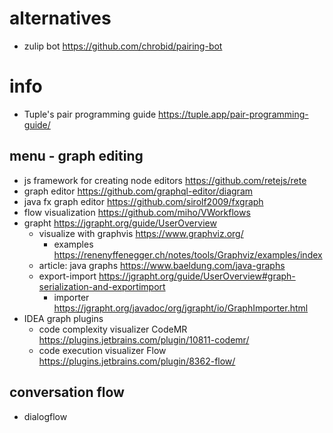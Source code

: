 # alternatives
* zulip bot https://github.com/chrobid/pairing-bot

# info
- Tuple's pair programming guide https://tuple.app/pair-programming-guide/

## menu - graph editing
- js framework for creating node editors https://github.com/retejs/rete
- graph editor https://github.com/graphql-editor/diagram
- java fx graph editor https://github.com/sirolf2009/fxgraph
- flow visualization https://github.com/miho/VWorkflows
- grapht https://jgrapht.org/guide/UserOverview
    - visualize with graphvis https://www.graphviz.org/
        - examples https://renenyffenegger.ch/notes/tools/Graphviz/examples/index
    - article: java graphs https://www.baeldung.com/java-graphs
    - export-import https://jgrapht.org/guide/UserOverview#graph-serialization-and-exportimport
        - importer https://jgrapht.org/javadoc/org/jgrapht/io/GraphImporter.html
- IDEA graph plugins
    - code complexity visualizer CodeMR https://plugins.jetbrains.com/plugin/10811-codemr/
    - code execution visualizer Flow https://plugins.jetbrains.com/plugin/8362-flow/

## conversation flow
- dialogflow